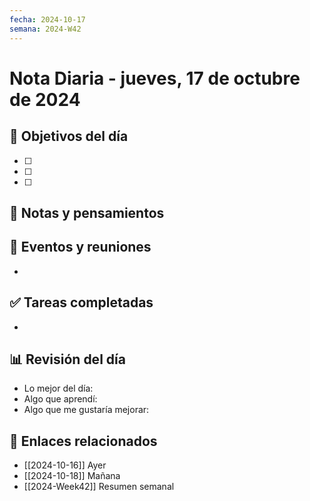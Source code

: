 ```yaml
---
fecha: 2024-10-17
semana: 2024-W42
---
```

# Nota Diaria - jueves, 17 de octubre de 2024


## 🎯 Objetivos del día
- [ ] 
- [ ] 
- [ ] 

## 📝 Notas y pensamientos

## 📅 Eventos y reuniones
- 

## ✅ Tareas completadas
- 

## 📊 Revisión del día
- Lo mejor del día:
- Algo que aprendí:
- Algo que me gustaría mejorar:

## 🔗 Enlaces relacionados
- [[2024-10-16]] Ayer
- [[2024-10-18]] Mañana
- [[2024-Week42]] Resumen semanal